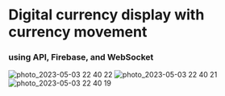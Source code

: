 # Digital currency display with currency movement

### using API, Firebase, and WebSocket


![photo_2023-05-03 22 40 22](https://user-images.githubusercontent.com/100410170/236028192-5cd83ec2-6451-4249-b3c2-67f054443ae5.jpeg)
![photo_2023-05-03 22 40 21](https://user-images.githubusercontent.com/100410170/236028219-d4fddad3-f5de-4c93-a612-a3bfc0d76fb1.jpeg)
![photo_2023-05-03 22 40 19](https://user-images.githubusercontent.com/100410170/236028248-5ada0f75-a758-4b24-9d8c-717879cc141b.jpeg)
